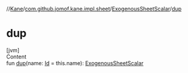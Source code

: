 //[Kane](../../index.md)/[com.github.jomof.kane.impl.sheet](../index.md)/[ExogenousSheetScalar](index.md)/[dup](dup.md)



# dup  
[jvm]  
Content  
fun [dup](dup.md)(name: [Id](../../com.github.jomof.kane.impl/index.md#%5Bcom.github.jomof.kane.impl%2FId%2F%2F%2FPointingToDeclaration%2F%5D%2FClasslikes%2F-1565197970) = this.name): [ExogenousSheetScalar](index.md)  



